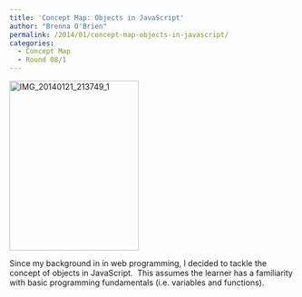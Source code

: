 ```yaml
---
title: 'Concept Map: Objects in JavaScript'
author: "Brenna O'Brien"
permalink: /2014/01/concept-map-objects-in-javascript/
categories:
  - Concept Map
  - Round 08/1
---
```

[<img class="alignnone size-medium wp-image-5554" alt="IMG_20140121_213749_1" src="http://teaching.software-carpentry.org/wp-content/uploads/2014/01/IMG_20140121_213749_1-228x300.jpg" width="228" height="300" />][1]

Since my background in in web programming, I decided to tackle the concept of objects in JavaScript.  This assumes the learner has a familiarity with basic programming fundamentals (i.e. variables and functions).

 [1]: http://teaching.software-carpentry.org/wp-content/uploads/2014/01/IMG_20140121_213749_1.jpg
